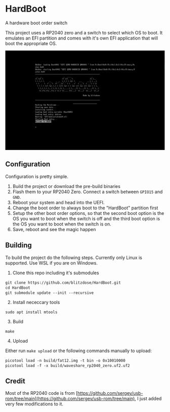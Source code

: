 # HardBoot
A hardware boot order switch

This project uses a RP2040 zero and a switch to select which OS to boot.
It emulates an EFI partition and comes with it's own EFI application
that will boot the appropriate OS.

![Screenshot](images/screenshot.png)

## Configuration

Configuration is pretty simple. 
1. Build the project or download the pre-build binaries
2. Flash them to your RP2040 Zero. Connect a switch between `GPIO15` and `GND`.
3. Reboot your system and head into the UEFI.
4. Change the boot order to always boot to the "HardBoot" partition first
5. Setup the other boot order options, so that the second boot option is the 
OS you want to boot when the switch is off and the third boot option is the OS
you want to boot when the switch is on.
6. Save, reboot and see the magic happen

## Building

To build the project do the following steps. Currently only Linux is supported. Use WSL if you are on Windows.

1. Clone this repo including it's submodules

```
git clone https://github.com/blitzdose/HardBoot.git
cd HardBoot
git submodule update --init --recursive
```

2. Install nececcary tools

```
sudo apt install mtools
```

3. Build

```
make
```

4. Upload

Either run `make upload` or the following commands manually to upload:

```
picotool load -n build/fat12.img -t bin -o 0x10010000
picotool load -f -x build/waveshare_rp2040_zero.uf2.uf2
```

## Credit
Most of the RP2040 code is from [https://github.com/sergev/usb-rom/tree/main](https://github.com/sergev/usb-rom/tree/main), 
I just added very few modifications to it.
